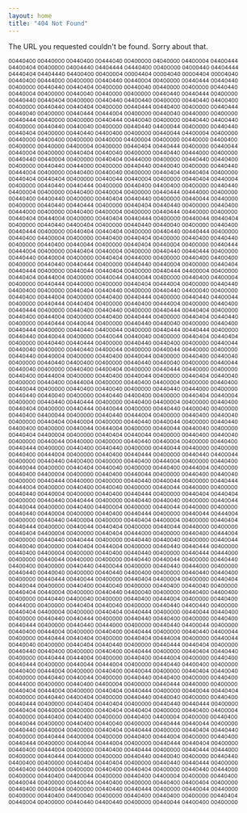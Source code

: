 ```yaml
---
layout: home
title: "404 Not Found"
---
```


The URL you requested couldn't be found.
Sorry about that.

<div style="font-size:8pt;">
00440400 00440000 00440400 00444040 00400000 04040000 04400004 04400444
04400404 00400000 04004440 04404444 04440400 00400000 04000440 04404444
04440404 04404440 04400400 00400004 00004404 00004040 00004404 00004040
00440400 00444000 00400000 00440440 00440004 00400000 00440444 00440440
00400000 00440440 00440404 00400000 00440040 00440000 00400000 00440440
00440004 00400000 00440040 00440000 00400000 00440440 00440444 00400000
00440440 00440404 00400000 00440440 04400440 00400000 00440440 04400400
00400000 00440440 00440404 00400000 00440444 00440400 00400000 00440444
00440040 00400000 00440444 00444004 00400000 00440040 00440000 00400000
00440444 00440000 00400000 00440444 00440040 00400000 00440440 04400440
00400000 00440440 00440040 00400000 00440440 04400044 00400000 00440440
00440404 00400000 00440440 04400400 00400000 00440044 04400004 00400000
00440000 04400400 00400000 00440000 04400004 00400000 00440000 04400400
00400000 00440000 04400004 00400000 00440404 00440444 00400000 00440044
00440004 00400000 00440404 00440040 00400000 00440440 00444000 00400000
00440440 00440004 00400000 00440404 00444000 00400000 00440440 00440400
00400000 00440440 00444000 00400000 00440440 00440040 00400000 00440440
00444004 00400000 00440400 00440040 00400000 00440404 00440404 00400000
00440404 00440404 00400000 00440044 00440004 00400000 00440404 00440004
00400000 00440440 00440444 00400000 00440400 04400400 00400000 00440440
04400004 00400000 00440400 00440004 00400000 00440444 00444000 00400000
00440400 04400440 00400000 00440404 00440440 00400000 00440044 00440000
00400000 00440440 00440444 00400000 00440404 00440440 00400000 00440400
00444000 00400000 00440400 04400004 00400000 00440444 00440000 00400000
00440404 00444004 00400000 00440404 00440444 00400000 00440044 00440404
00400000 00440440 04400404 00400000 00440440 00440040 00400000 00440400
00440444 00400000 00440404 00440404 00400000 00440440 00440444 00400000
00440400 04400004 00400000 00440400 00440404 00400000 00440400 00440440
00400000 00440400 00440044 00400000 00440404 00440004 00400000 00440444
00444004 00400000 00440404 00440004 00400000 00440440 00440444 00400000
00440440 00440004 00400000 00440404 00444000 00400000 00440400 04400400
00400000 00440440 00440444 00400000 00440440 00440004 00400000 00440404
00440444 00400000 00440044 00440404 00400000 00440444 04400004 00400000
00440404 00444004 00400000 00440044 00440044 00400000 00440400 04400004
00400000 00440444 00440000 00400000 00440404 00444004 00400000 00440440
04400400 00400000 00440404 00440440 00400000 00440440 04400040 00400000
00440400 00444004 00400000 00440400 00440444 00400000 00440440 04400044
00400000 00440444 00440404 00400000 00440400 00444004 00400000 00440400
00440444 00400000 00440400 00440440 00400000 00440444 00440404 00400000
00440400 00444004 00400000 00440400 00440444 00400000 00440404 00440440
00400000 00440444 00440044 00400000 00440440 00440040 00400000 00440400
00440444 00400000 00440440 04400044 00400000 00440444 00440444 00400000
00440440 00440044 00400000 00440044 00440040 00400000 00440404 00440404
00400000 00440440 00440444 00400000 00440440 00440400 00400000 00440044
00440040 00400000 00440440 04400044 00400000 00440044 00440000 00400000
00440440 00440004 00400000 00440400 00440044 00400000 00440400 00440040
00400000 00440440 04400400 00400000 00440440 00440040 00400000 00440044
00440040 00400000 00440400 04400404 00400000 00440444 00440000 00400000
00440400 00444004 00400000 00440400 00440044 00400000 00440404 00440040
00400000 00440400 00444004 00400000 00440400 04400004 00400000 00440400
00440044 00400000 00440400 00440040 00400000 00440440 00444000 00400000
00440440 00440040 00400000 00440440 04400400 00400000 00440404 00440004
00400000 00440440 00440444 00400000 00440400 04400004 00400000 00440400
00440404 00400000 00440444 00440044 00400000 00440440 04400040 00400000
00440400 04400044 00400000 00440440 00444004 00400000 00440400 00440040
00400000 00440404 00440004 00400000 00440440 00440044 00400000 00440440
04400400 00400000 00440044 00444004 00400000 00440044 00440040 00400000
00440404 04400004 00400000 00440404 00440044 00400000 00440400 00440040
00400000 00440044 00440000 00400000 00440440 00440004 00400000 00440400
00440444 00400000 00440400 00440440 00400000 00440044 00440000 00400000
00440400 00444004 00400000 00440400 00440444 00400000 00440440 04400044
00400000 00440440 04400400 00400000 00440400 00444004 00400000 00440400
00440044 00400000 00440404 00440040 00400000 00440400 00444004 00400000
00440400 04400004 00400000 00440400 00440044 00400000 00440400 00440040
00400000 00440444 00440000 00400000 00440440 00440044 00400000 00440444
00444004 00400000 00440400 00440040 00400000 00440044 00440000 00400000
00440440 00440004 00400000 00440400 00440444 00400000 00440404 00440404
00400000 00440440 00440444 00400000 00440440 00440040 00400000 00440044
00440044 00400000 00440400 04400004 00400000 00440044 00440000 00400000
00440440 00440004 00400000 00440400 00440444 00400000 00440044 00444004
00400000 00440440 04400004 00400000 00440404 04400004 00400000 00440404
00440444 00400000 00440044 00440404 00400000 00440044 00440000 00400000
00440404 04400004 00400000 00440404 00444000 00400000 00440400 00444004
00400000 00440440 00440444 00400000 00440440 00440040 00400000 00440044
00440040 00400000 00440404 00444004 00400000 00440440 00440444 00400000
00440400 04400004 00400000 00440400 00440440 00400000 00440444 00444000
00400000 00440044 00440000 00400000 00440440 00440044 00400000 00440440
04400400 00400000 00440440 04400044 00400000 00440440 00444000 00400000
00440440 00440040 00400000 00440440 04400400 00400000 00440440 00440400
00400000 00440444 00440044 00400000 00440404 04400004 00400000 00440404
00440044 00400000 00440400 00440040 00400000 00440400 00440040 00400000
00440404 00440004 00400000 00440440 04400040 00400000 00440400 04400400
00400000 00440440 04400040 00400000 00440400 00444004 00400000 00440400
00444000 00400000 00440404 00440040 00400000 00440440 04400440 00400000
00440404 04400004 00400000 00440404 00440444 00400000 00440044 00440400
00400000 00440440 00440444 00400000 00440440 00440400 00400000 00440400
00440444 00400000 00440440 00444000 00400000 00440440 04400044 00400000
00440400 00444004 00400000 00440400 00440444 00400000 00440440 04400044
00400000 00440444 00440404 00400000 00440404 00444004 00400000 00440044
00440040 00400000 00440404 00440440 00400000 00440444 00440404 00400000
00440440 00440400 00400000 00440400 00440444 00400000 00440404 00440440
00400000 00440444 00444004 00400000 00440400 00444004 00400000 00440400
00440444 00400000 00440044 00444004 00400000 00440440 04400400 00400000
00440400 00444004 00400000 00440400 00440044 00400000 00440404 00440040
00400000 00440440 00440044 00400000 00440440 00440400 00400000 00440400
00444000 00400000 00440400 04400004 00400000 00440444 00440000 00400000
00440404 00444004 00400000 00440404 00440444 00400000 00440044 00440404
00400000 00440440 04400404 00400000 00440440 00440040 00400000 00440400
00440444 00400000 00440404 00440404 00400000 00440440 00440444 00400000
00440404 00440004 00400000 00440404 00440404 00400000 00440400 04400004
00400000 00440400 00440400 00400000 00440400 04400004 00400000 00440400
00440044 00400000 00440400 00440040 00400000 00440444 00440044 00400000
00440440 00440004 00400000 00440404 00440444 00400000 00440404 00440440
00400000 00440444 04400004 00400000 00440400 00444004 00400000 00440400
00440444 00400000 00440044 00444004 00400000 00440444 00440404 00400000
00440400 00444004 00400000 00440400 00440444 00400000 00440444 00444000
00400000 00440444 00440000 00400000 00440440 00440040 00400000 00440440
04400400 00400000 00440404 00440404 00400000 00440440 00440444 00400000
00440400 04400004 00400000 00440400 00440404 00400000 00440440 00444000
00400000 00440400 04400044 00400000 00440400 04400004 00400000 00440400
00440044 00400000 00440044 00440400 00400000 00440400 04400404 00400000
00440400 00440044 00400000 00440440 00440444 00400000 00440044 00440000
00400000 00440400 04400040 00400000 00440400 00440400 00400000 00440404
00440004 00400000 00440440 04400440 00400000 00440044 04400400 00400000
</div>

